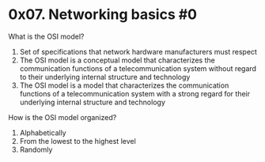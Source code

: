# 0x07. Networking basics #0

<p>What is the OSI model?</p>

<ol>
<li>Set of specifications that network hardware manufacturers must respect</li>
<li>The OSI model is a conceptual model that characterizes the communication functions of a telecommunication system without regard to their underlying internal structure and technology</li>
<li>The OSI model is a model that characterizes the communication functions of a telecommunication system with a strong regard for their underlying internal structure and technology</li>
</ol>

<p>How is the OSI model organized?</p>

<ol>
<li> Alphabetically</li>
<li>From the lowest to the highest level</li>
<li>Randomly</li>
</ol>

#

